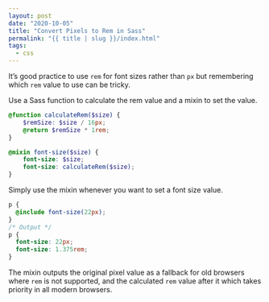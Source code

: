 ```yaml
---
layout: post
date: "2020-10-05"
title: "Convert Pixels to Rem in Sass"
permalink: "{{ title | slug }}/index.html"
tags:
  - css
---
```


It’s good practice to use `rem` for font sizes rather than `px` but remembering which `rem` value to use can be tricky.

Use a Sass function to calculate the rem value and a mixin to set the value.

```scss
@function calculateRem($size) {
    $remSize: $size / 16px;
    @return $remSize * 1rem;
}

@mixin font-size($size) {
    font-size: $size;
    font-size: calculateRem($size);
}
```

Simply use the mixin whenever you want to set a font size value.

```scss
p {
  @include font-size(22px);
}
/* Output */
p {
  font-size: 22px;
  font-size: 1.375rem;
}
```

The mixin outputs the original pixel value as a fallback for old browsers where `rem` is not supported, and the calculated `rem` value after it which takes priority in all modern browsers.

